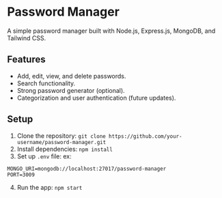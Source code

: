 # Password Manager

A simple password manager built with Node.js, Express.js, MongoDB, and Tailwind CSS.

## Features

- Add, edit, view, and delete passwords.
- Search functionality.
- Strong password generator (optional).
- Categorization and user authentication (future updates).

## Setup

1. Clone the repository: `git clone https://github.com/your-username/password-manager.git`
2. Install dependencies: `npm install`
3. Set up `.env` file:
ex:

```
MONGO_URI=mongodb://localhost:27017/password-manager
PORT=3009
```

4. Run the app: `npm start`
